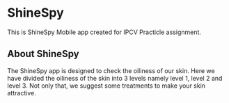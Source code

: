 # ShineSpy

This is ShineSpy Mobile app created for IPCV Practicle assignment.

## About ShineSpy

The ShineSpy app is designed to check the oiliness of our skin. 
Here we have divided the oiliness of the skin into 3 levels namely level 1, level 2 and level 3. 
Not only that, we suggest some treatments to make your skin attractive.
